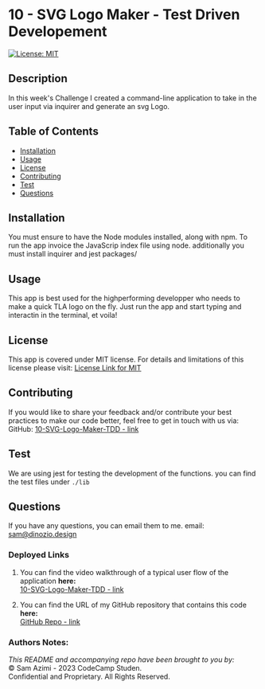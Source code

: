 # 10 - SVG Logo Maker - Test Driven Developement

[![License: MIT](https://img.shields.io/badge/License-MIT-lightblue.svg)](https://opensource.org/licenses/MIT)

## Description
In this week's Challenge I created a command-line application to take in the user input via inquirer and generate an svg Logo.

## Table of Contents
- [Installation](#installation)
- [Usage](#usage)
- [License](#license)
- [Contributing](#contributing)
- [Test](#test)
- [Questions](#questions)


## Installation
You must ensure to have the Node modules installed, along with npm. To run the app invoice the JavaScrip index file using node. additionally you must install inquirer and jest packages/

## Usage
This app is best used for the highperforming developper who needs to make a quick TLA logo on the fly. Just run the app and start typing and interactin in the terminal, et voila!

## License
This app is covered under MIT license. For details and limitations of this license please visit:
[License Link for MIT](https://opensource.org/licenses/MIT)


## Contributing
If you would like to share your feedback and/or contribute your best practices to make our code better, feel free to get in touch with us via:
  GitHub: [10-SVG-Logo-Maker-TDD - link](https://github.com/dinozio-design/10-SVG-Logo-Maker-TDD)<br>

## Test
We are using jest for testing the development of the functions. you can find the test files under ```./lib```
<br>

## Questions
If you have any questions, you can email them to me.
  email: <sam@dinozio.design><br>

### Deployed Links

1. You can find the video walkthrough of a typical user flow of the application **here:** <br>[10-SVG-Logo-Maker-TDD - link](https://drive.google.com/file/d/1NwPRD4THDTfRObkEHVZuyi3QspYRBKmD/view?usp=sharing)

2. You can find the URL of my GitHub repository that contains this code **here:** <br>[GitHub Repo - link](https://github.com/dinozio-design/10-SVG-Logo-Maker-TDD)

### Authors Notes: 
  _This README and accompanying repo have been brought to you by:_<br>© Sam Azimi - 2023 CodeCamp Studen.<br>Confidential and Proprietary. All Rights Reserved.
